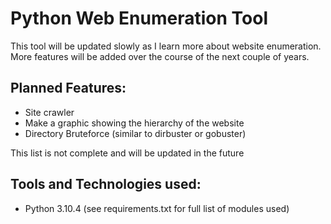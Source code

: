 # Python Web Enumeration Tool

This tool will be updated slowly as I learn more about website enumeration.  
More features will be added over the course of the next couple of years.

## Planned Features:

- Site crawler
- Make a graphic showing the hierarchy of the website 
- Directory Bruteforce (similar to dirbuster or gobuster)

This list is not complete and will be updated in the future


## Tools and Technologies used:

- Python 3.10.4 (see requirements.txt for full list of modules used)